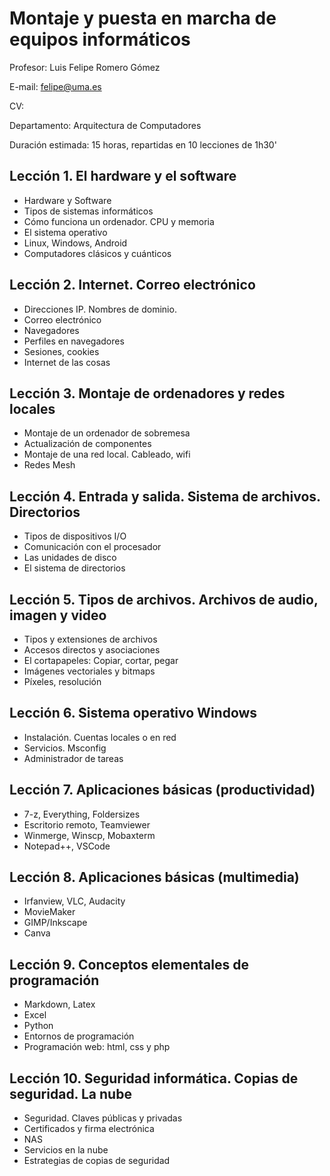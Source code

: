 # Montaje y puesta en marcha de equipos informáticos

Profesor: Luis Felipe Romero Gómez

E-mail: felipe@uma.es

CV: 

Departamento: Arquitectura de Computadores

Duración estimada: 15 horas, repartidas en 10 lecciones de 1h30'

## Lección 1. El hardware y el software

* Hardware y Software
* Tipos de sistemas informáticos
* Cómo funciona un ordenador. CPU y memoria
* El sistema operativo
* Linux, Windows, Android
* Computadores clásicos y cuánticos

## Lección 2. Internet. Correo electrónico

* Direcciones IP. Nombres de dominio. [](https://www.xataka.com/servicios/internet-explicada-cualquier-persona-pueda-entender-como-funciona-que-a-veces-parte-queda-ko-1?fbclid=IwAR1rCRhgdu4ZlHklwr17WvTakPoUqBjouL6ytOqpaYNfZJYYQvARt0TsbIU)
* Correo electrónico
* Navegadores
* Perfiles en navegadores
* Sesiones, cookies
* Internet de las cosas

## Lección 3. Montaje de ordenadores y redes locales

* Montaje de un ordenador de sobremesa
* Actualización de componentes
* Montaje de una red local. Cableado, wifi
* Redes Mesh

## Lección 4. Entrada y salida. Sistema de archivos. Directorios

* Tipos de dispositivos I/O
* Comunicación con el procesador
* Las unidades de disco
* El sistema de directorios

## Lección 5. Tipos de archivos. Archivos de audio, imagen y video

* Tipos y extensiones de archivos
* Accesos directos y asociaciones
* El cortapapeles: Copiar, cortar, pegar
* Imágenes vectoriales y bitmaps
* Píxeles, resolución


## Lección 6. Sistema operativo Windows

* Instalación. Cuentas locales o en red
* Servicios. Msconfig
* Administrador de tareas

## Lección 7. Aplicaciones básicas (productividad)

* 7-z, Everything, Foldersizes
* Escritorio remoto, Teamviewer
* Winmerge, Winscp, Mobaxterm
* Notepad++, VSCode

## Lección 8. Aplicaciones básicas (multimedia)

* Irfanview, VLC, Audacity
* MovieMaker
* GIMP/Inkscape
* Canva

## Lección 9. Conceptos elementales de programación

* Markdown, Latex
* Excel
* Python
* Entornos de programación
* Programación web: html, css y php

## Lección 10. Seguridad informática. Copias de seguridad. La nube

* Seguridad. Claves públicas y privadas
* Certificados y firma electrónica
* NAS
* Servicios en la nube
* Estrategias de copias de seguridad
